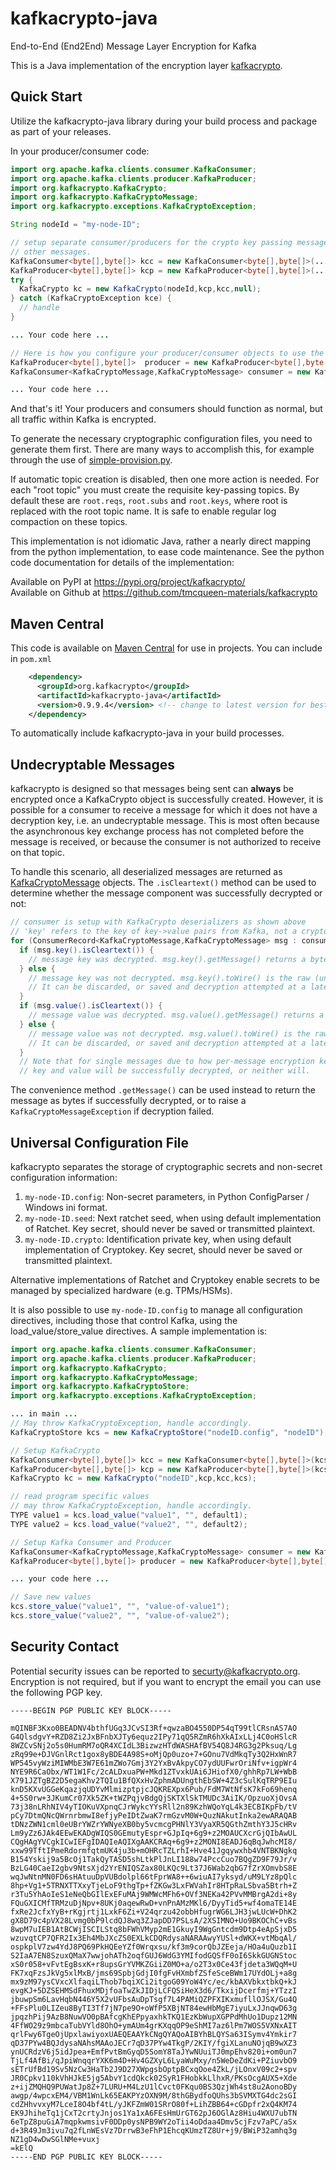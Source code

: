 # kafkacrypto-java
End-to-End (End2End) Message Layer Encryption for Kafka

This is a Java implementation of the encryption layer [kafkacrypto](https://github.com/tmcqueen-materials/kafkacrypto).

## Quick Start
Utilize the kafkacrypto-java library during your build process and package as part of your releases.

In your producer/consumer code:
```java
import org.apache.kafka.clients.consumer.KafkaConsumer;
import org.apache.kafka.clients.producer.KafkaProducer;
import org.kafkacrypto.KafkaCrypto;
import org.kafkacrypto.KafkaCryptoMessage;
import org.kafkacrypto.exceptions.KafkaCryptoException;

String nodeId = "my-node-ID";

// setup separate consumer/producers for the crypto key passing messages. DO NOT use these for
// other messages.
KafkaConsumer<byte[],byte[]> kcc = new KafkaConsumer<byte[],byte[]>(...your server params and bytearray deserializers in normal form...);
KafkaProducer<byte[],byte[]> kcp = new KafkaProducer<byte[],byte[]>(...your server params and bytearray serializers in normal form...);
try {
  KafkaCrypto kc = new KafkaCrypto(nodeId,kcp,kcc,null);
} catch (KafkaCryptoException kce) {
  // handle
}

... Your code here ...

// Here is how you configure your producer/consumer objects to use the crypto (de)serializers
KafkaProducer<byte[],byte[]>  producer = new KafkaProducer<byte[],byte[]>(...,kc.getKeySerializer(), kc.getValueSerializer());
KafkaConsumer<KafkaCryptoMessage,KafkaCryptoMessage> consumer = new KafkaConsumer<KafkaCryptoMessage,KafkaCryptoMessage>(...,kc.getKeyDeserializer(), kc.getValueDeserializer());

... Your code here ...
```

And that's it! Your producers and consumers should function as normal, but all traffic within Kafka is encrypted. 

To generate the necessary cryptographic configuration files, you need to generate them first. There are many ways to accomplish this, for example through the use of [simple-provision.py](https://github.com/tmcqueen-materials/kafkacrypto/blob/master/tools/simple-provision.py).

If automatic topic creation is disabled, then one more action is needed. For each "root topic" you must create the requisite key-passing topics. By default these are `root.reqs`, `root.subs` and `root.keys`, where root is replaced with the root topic name. It is safe to enable regular log compaction on these topics.

This implementation is not idiomatic Java, rather a nearly direct mapping from the python implementation, to ease code maintenance. See the python code documentation for details of the implementation:

Available on PyPI at https://pypi.org/project/kafkacrypto/  
Available on Github at https://github.com/tmcqueen-materials/kafkacrypto

## Maven Central

This code is available on [Maven Central](https://search.maven.org/artifact/org.kafkacrypto/kafkacrypto-java) for use in projects. You can include in `pom.xml`

```xml
    <dependency>
      <groupId>org.kafkacrypto</groupId>
      <artifactId>kafkacrypto-java</artifactId>
      <version>0.9.9.4</version> <!-- change to latest version for best performance -->
    </dependency>
```

To automatically include kafkacrypto-java in your build processes.

## Undecryptable Messages
kafkacrypto is designed so that messages being sent can **always** be encrypted once a KafkaCrypto object is successfully created. However, it is possible for a consumer to receive a message for which it does not have a decryption key, i.e. an undecryptable message. This is most often because the asynchronous key exchange process has not completed before the message is received, or because the consumer is not authorized to receive on that topic. 

To handle this scenario, all deserialized messages are returned as [KafkaCryptoMessage](https://github.com/tmcqueen-materials/kafkacrypto-java/blob/master/src/main/java/org/kafkacrypto/KafkaCryptoMessage.java) objects. The `.isCleartext()` method can be used to determine whether the message component was successfully decrypted or not:
```java
// consumer is setup with KafkaCrypto deserializers as shown above
// 'key' refers to the key of key->value pairs from Kafka, not a cryptographic key
for (ConsumerRecord<KafkaCryptoMessage,KafkaCryptoMessage> msg : consumer) {
  if (msg.key().isCleartext()) {
    // message key was decrypted. msg.key().getMessage() returns a byte[] of the cleartext
  } else {
    // message key was not decrypted. msg.key().toWire() is the raw (undecrypted) message key
    // It can be discarded, or saved and decryption attempted at a later time
  }
  if (msg.value().isCleartext()) {
    // message value was decrypted. msg.value().getMessage() returns a byte[] of the cleartext
  } else {
    // message value was not decrypted. msg.value().toWire() is the raw (undecrypted) message value
    // It can be discarded, or saved and decryption attempted at a later time
  }
  // Note that for single messages due to how per-message encryption keys are derived, either both 
  // key and value will be successfully decrypted, or neither will.
```
The convenience method `.getMessage()` can be used instead to return the message as bytes if successfully decrypted, or to raise a `KafkaCryptoMessageException` if decryption failed.

## Universal Configuration File
kafkacrypto separates the storage of cryptographic secrets and non-secret configuration information:
  1. `my-node-ID.config`: Non-secret parameters, in Python ConfigParser / Windows ini format.
  1. `my-node-ID.seed`: Next ratchet seed, when using default implementation of Ratchet. Key secret, should never be saved or transmitted plaintext.
  1. `my-node-ID.crypto`: Identification private key, when using default implementation of Cryptokey. Key secret, should never be saved or transmitted plaintext.

Alternative implementations of Ratchet and Cryptokey enable secrets to be managed by specialized hardware (e.g. TPMs/HSMs).

It is also possible to use `my-node-ID.config` to manage all configuration directives, including those that control Kafka, using the load_value/store_value directives. A sample implementation is:
```java
import org.apache.kafka.clients.consumer.KafkaConsumer;
import org.apache.kafka.clients.producer.KafkaProducer;
import org.kafkacrypto.KafkaCrypto;
import org.kafkacrypto.KafkaCryptoMessage;
import org.kafkacrypto.KafkaCryptoStore;
import org.kafkacrypto.exceptions.KafkaCryptoException;

... in main ...
// May throw KafkaCryptoException, handle accordingly.
KafkaCryptoStore kcs = new KafkaCryptoStore("nodeID.config", "nodeID");

// Setup KafkaCrypto
KafkaConsumer<byte[],byte[]> kcc = new KafkaConsumer<byte[],byte[]>(kcs.get_kafka_config("consumer","crypto"));
KafkaProducer<byte[],byte[]> kcp = new KafkaProducer<byte[],byte[]>(kcs.get_kafka_config("producer","crypto"));
KafkaCrypto kc = new KafkaCrypto("nodeID",kcp,kcc,kcs);

// read program specific values
// may throw KafkaCryptoException, handle accordingly.
TYPE value1 = kcs.load_value("value1", "", default1);
TYPE value2 = kcs.load_value("value2", "", default2);

// Setup Kafka Consumer and Producer
KafkaConsumer<KafkaCryptoMessage,KafkaCryptoMessage> consumer = new KafkaConsumer<KafkaCryptoMessage,KafkaCryptoMessage>(kcs.get_kafka_config("consumer"), kc.getKeyDeserializer(), kc.getValueDeserializer());
KafkaProducer<byte[],byte[]> producer = new KafkaProducer<byte[],byte[]>(kcs.get_kafka_config("producer"), kc.getKeySerializer(), kc.getValueSerializer());

... your code here ...

// Save new values
kcs.store_value("value1", "", "value-of-value1");
kcs.store_value("value2", "", "value-of-value2");
```

## Security Contact

Potential security issues can be reported to <securty@kafkacrypto.org>. Encryption is not required, but if you want to encrypt the email you can use the following PGP key.
```
-----BEGIN PGP PUBLIC KEY BLOCK-----

mQINBF3Kxo0BEADNV4bthfUGq3JCvSI3Rf+qwzaBO4550DP54qT99tlCRsnAS7AO
G4QlsdgvY+RZD8Zi2JxBFnbXJTy6equz2IPy71qQ5RZmR6hXkAIxLLj4C0oHSlcR
8WZCvSNj2o5s0HumRM7oQR4XCIdL3BizwzHTdWASHAfBV54Q8J4RG3g2Pksuq/Lg
zRq99e+DJVGnlRct1gox8yBDE4A98S+oMjQp0uzo+7+GOnu7VdMkqTy3Q2HxWnR7
WP545vyWziMIWMbE3W7E61mZWo7Gmj3Y2YxBvAkpyCO7ydUUFwrOriNfv+igpWr4
NYE9R6CaObx/WT1W1Fc/2cALDxuaPW+Mkd1ZTvxkUAi6JHiofX0/ghhRp7LW+WbB
X791JZTgBZ2D5egaKhv2TQIu1BfQXxHvZphmADUngthEbSW+4Z3cSulKqTRP9EIu
knD5KXvUGGeKqazjqUDYvMlmizptpjcJQKREXpx6Pub/FdM7WtNfsK7kFo69henq
4+5S0rw+3JKumCr07Xk5ZK+tWZPqjvBdgQjSKTXlSkTMUDc3AiIK/OpzuoXjOvsA
73j38nLRhNIV4yTIOKuVXpnqCJrWykcYYsRll2n89KzhWQoYqL4k3ECBIKpFb/tV
pCy7DtmQNcQWrnrbmwI8efjyPeIDtZwaK7rmGzvM0W+QuzNAkutInka2ewARAQAB
tDNzZWN1cml0eUBrYWZrYWNyeXB0by5vcmcgPHNlY3VyaXR5QGthZmthY3J5cHRv
Lm9yZz6JAk4EEwEKADgWIQS0GEmutyEspr+GJpIq+6g9+z2MOAUCXcrGjQIbAwUL
CQgHAgYVCgkICwIEFgIDAQIeAQIXgAAKCRAq+6g9+z2MONI8EADJ6qBqJwhcMI8/
xxw99TftIPmeRdormfqtmUK4ju3b+mOHRcTZLrhI+Hve41Jgqywxhb4VNTBKNgkq
B154Yskij9a5BcOj1TakQyTASD5shLtkPlJnLI188w74PccCuo7BQgZD9F79Jr/v
BzLG40CaeI2gbv9NtsXjd2YrENIQSZax80LKQc9Lt37J6Wab2qbG7fZrXOmvbS8E
wqJwNtnMN0FD6sHAtuuDpVUBdolpl66tFprWA8++6wiuAI7yksyd/uM9LYz8pQlc
8hp+Vg1+5TRNXTTXxyTjeLoF9thgTp+fZKGw3LxFWVahIr8HTpRaLSbva5Btrh+Z
r3Tu5YhAoIeS1eNeQbGIlExEFuMAj9WMWcMFh6+OVf3NEKa42PVvMMBrgA2di+8y
FQuGXICMfTRMzuDjNpv+8UKj0aqewRwD+vnPnAMzMKl6/DyyTid5+wf4omaTE14E
fxRe2JcfxYyB+rKgjrtj1LxkF6Zi+V24qrzu42obbHfugrWG6LJH3jwLUcW+DhK2
gX8D79c4pVX28Lvmg0bP9lcdQJ8wq3ZJapDD7PSLsA/2XSIMNO+Uo9BKOChC+vBs
8wpM7uIEB1AtBCWjISCILStq8bFWhVMyp2mE1GkuyI9WgGntcdm9Dtp4eApSjxD5
wzuvqtCP7QFR2Ix3Eh4MbJXcZS0EXLkCDQRdysaNARAAwyYUSl+dWKX+vtMbqAl/
ospkplV7zw4YdJ8PQ69PkHQEeYZf0Wrqxsu/kf3m9corQbJZEeja/HOa4uQuzb1I
S2IaA7EN8SzuxQMaX7wwjohATh2oqfGUJ6WdG3YMIfodGQSfF0oI6SkkGUGNStoc
xS0r058+vFvtEgBsxK+r8upsGrYVMKZGiiZ0MO+a/o2T3x0Ce43fjdeta3WQqM+U
FK7xqFzsJkVg5xlMxB/jms69SpbjGdjI0fgFvHXmbfZSfeSceBWm17UYdOLj+a8g
mx9zM97ysCVxcXlfaqiLThob7bqiXCi2itgoG09YoW4Yc/ec/kbAXVbkxtbkQ+kJ
evgKJ+5DZSEHMSdFhuxMDjfoaTwZkJIDjLCFQSiHeX3d6/TkxijDcerfmj+YTzzI
jbuwpSm6LavHqbN446Y5X2vUFbsAuDpTsgf7L4PAMiQZPFXIKxmufllOJSX/Gu4Q
+FFsPlu0LIZeu8ByTI3Tf7jN7pe9O+oWfP5XBjNT84ewHbMgE7iyuLxJJnqwD63g
jpqzhPij9AzB8NuwVO0pBAfcgKhEPpyaxhkTKQ1EzKbWupXGPPdMhUo1Dupz12MN
4FfWO29z9mbcaTubVYld8OhO+ymAUm4grKXqqOP9eShMI7az6lPm7WOS5VXNxAIT
qrlFwy6TgeOjUpxlawiyoxUAEQEAAYkCNgQYAQoAIBYhBLQYSa63ISymv4Ymkir7
qD37PYw4BQJdysaNAhsMAAoJECr7qD37PYw4TkgP/2KIY/fgiXLanuNOjqB9wXZ3
ynUCRdzV6j5idJpea+EmfPvtBmGyqD5SomY8TaJYwNUuiTJ0mpEhv820i+om0un7
TjLf4AfBi/qJpiWnqqrYXK6m4D+Hv4GZXyL6LyaWuMxy/n5WeDeZdKi+PZiuvbO9
sETrUfBd19Sv5NzCw3HaTb2J9D27XWpgsbOptpBCxqOoe4ZkL/jLOnxV09c2+spv
JR0Cpkv110kVhHJkE5jg5AbvY1cdQkck02SyR1FHobkkLlhxR/PKsOcgAUX5+Xde
z+ijZMQHQ9PUWatJp8Z+7LURU+M4LzU1lCvct0FKqu0BS3QzjWh4st8u2AonoBDy
awgp/4wpcxEM4/VBM1WnLk65EAKPYzOXN9M/8thGBydfoQUhs3bSVMXTG4dc2sGI
cdZHhvvxyM7LceI8O4bf4tL/yJKFZmW01SRrO80f+LihZBB64+cGDpfr2xQ4KM74
EK9JhiheTq1jCxT2crtyJnjos1Ya1xA6FEsHmUrGT62pJ6OGlAz8Hiu4WXU7ubTN
6eTpZ8puGiA7mqpkwmsivF0DDp0ysNPB9WY2oTii4oDdaa4Dmv5cjFzv7aPC/aSx
d+3R49Jm3ivu7q2fLnWEsVz7DrrwB3eFhP1EhcqKUmzTZ8Ur+j9/BWiP32amhq3g
NZ1gD4wDwSGlNMe+vuxj
=kElQ
-----END PGP PUBLIC KEY BLOCK-----
```

